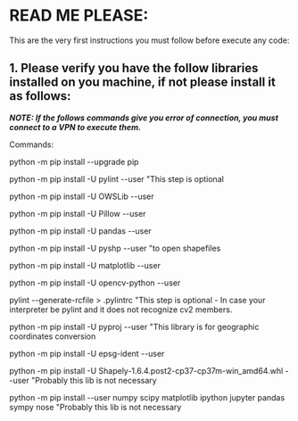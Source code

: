 # READ ME PLEASE:

This are the very first instructions you must follow before execute any code:

## 1. Please verify you have the follow libraries installed on you machine, if not please install it as follows:

***NOTE: If the follows commands give you error of connection, you must connect to a VPN to execute them.***

Commands:

python -m pip install --upgrade pip

python -m pip install -U pylint --user 							"This step is optional

python -m pip install -U OWSLib --user

python -m pip install -U Pillow --user

python -m pip install -U pandas --user

python -m pip install -U pyshp --user 							"to open shapefiles

python -m pip install -U matplotlib --user

python -m pip install -U opencv-python --user

pylint --generate-rcfile > .pylintrc             					"This step is optional - In case your interpreter be pylint and it does not recognize cv2 members.

python -m pip install -U pyproj --user  						"This library is for geographic coordinates conversion

python -m pip install -U epsg-ident --user

python -m pip install -U Shapely-1.6.4.post2-cp37-cp37m-win_amd64.whl --user 		"Probably this lib is not necessary

python -m pip install --user numpy scipy matplotlib ipython jupyter pandas sympy nose 	"Probably this lib is not necessary
